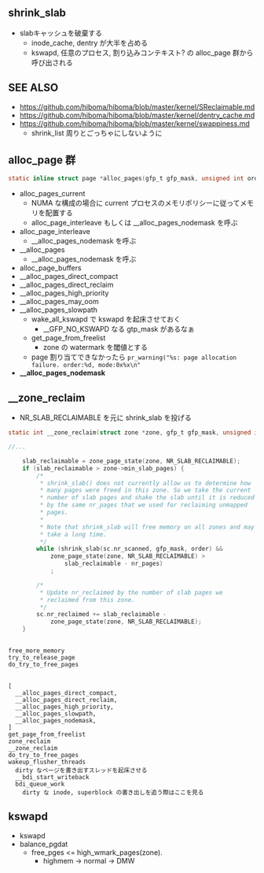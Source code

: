 ## shrink_slab

 * slabキャッシュを破棄する
   * inode_cache, dentry が大半を占める
   * kswapd, 任意のプロセス, 割り込みコンテキスト? の alloc_page 群から呼び出される

## SEE ALSO

 * https://github.com/hiboma/hiboma/blob/master/kernel/SReclaimable.md
 * https://github.com/hiboma/hiboma/blob/master/kernel/dentry_cache.md
 * https://github.com/hiboma/hiboma/blob/master/kernel/swappiness.md
   * shrink_list 周りとごっちゃにしないように

## alloc_page 群

```c
static inline struct page *alloc_pages(gfp_t gfp_mask, unsigned int order)
```

 * alloc_pages_current
   * NUMA な構成の場合に current プロセスのメモリポリシーに従ってメモリを配置する
   * alloc_page_interleave もしくは __alloc_pages_nodemask を呼ぶ
 * alloc_page_interleave
   * __alloc_pages_nodemask を呼ぶ
 * __alloc_pages
   * __alloc_pages_nodemask を呼ぶ
 * alloc_page_buffers
 * __alloc_pages_direct_compact
 * __alloc_pages_direct_reclaim
 * __alloc_pages_high_priority
 * __alloc_pages_may_oom
 * __alloc_pages_slowpath
   * wake_all_kswapd で kswapd を起床させておく
     * __GFP_NO_KSWAPD なる gtp_mask があるなぁ
   * get_page_from_freelist
     * zone の watermark を閾値とする
   * page 割り当てできなかったら `pr_warning("%s: page allocation failure. order:%d, mode:0x%x\n"`
 * **__alloc_pages_nodemask**

## __zone_reclaim

 * NR_SLAB_RECLAIMABLE を元に shrink_slab を投げる

```c
static int __zone_reclaim(struct zone *zone, gfp_t gfp_mask, unsigned int order)

//...

	slab_reclaimable = zone_page_state(zone, NR_SLAB_RECLAIMABLE);
	if (slab_reclaimable > zone->min_slab_pages) {
		/*
		 * shrink_slab() does not currently allow us to determine how
		 * many pages were freed in this zone. So we take the current
		 * number of slab pages and shake the slab until it is reduced
		 * by the same nr_pages that we used for reclaiming unmapped
		 * pages.
		 *
		 * Note that shrink_slab will free memory on all zones and may
		 * take a long time.
		 */
		while (shrink_slab(sc.nr_scanned, gfp_mask, order) &&
			zone_page_state(zone, NR_SLAB_RECLAIMABLE) >
				slab_reclaimable - nr_pages)
			;

		/*
		 * Update nr_reclaimed by the number of slab pages we
		 * reclaimed from this zone.
		 */
		sc.nr_reclaimed += slab_reclaimable -
			zone_page_state(zone, NR_SLAB_RECLAIMABLE);
	}
```

## 

```
free_more_memory
try_to_release_page
do_try_to_free_pages
```

##

```
[ 
  __alloc_pages_direct_compact,
  __alloc_pages_direct_reclaim,
  __alloc_pages_high_priority,
  __alloc_pages_slowpath,
  __alloc_pages_nodemask,
]
get_page_from_freelist
zone_reclaim
__zone_reclaim
do_try_to_free_pages
wakeup_flusher_threads
  dirty なページを書き出すスレッドを起床させる
  __bdi_start_writeback
  bdi_queue_work
    dirty な inode, superblock の書き出しを追う際はここを見る
```

## kswapd

 * kswapd
 * balance_pgdat
   * free_pges <= high_wmark_pages(zone).
     * highmem -> normal -> DMW
  
